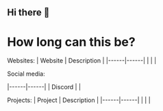 ## Hi there 👋


# How long can this be?

Websites:
|   Website   |   Description   |
|------|------|
|      |      |

Social media:

|------|------|
|  Discord    |      |

Projects:
|   Project   |   Description   |
|------|------|
|      |      |
